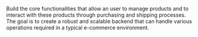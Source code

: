 Build the core functionalities that allow an user to manage
products and to interact with these products through purchasing and shipping
processes. The goal is to create a robust and scalable backend that can handle
various operations required in a typical e-commerce environment.
